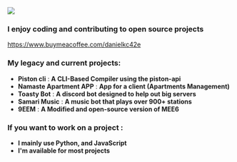 
![](https://komarev.com/ghpvc/?username=Darkship86)

### I enjoy coding and contributing to open source projects

https://www.buymeacoffee.com/danielkc42e

### My legacy and current projects:
* **Piston cli** : **A CLI-Based Compiler using the piston-api**
* **Namaste Apartment APP** : **App for a client (Apartments Management)**
* **Toasty Bot** : **A discord bot designed to help out big servers**
* **Samari Music** : **A music bot that plays over 900+ stations**
* **9EEM** : **A Modified and open-source version of MEE6**

### If you want to work on a project :
* **I mainly use Python, and JavaScript**
* **I'm available for most projects**





